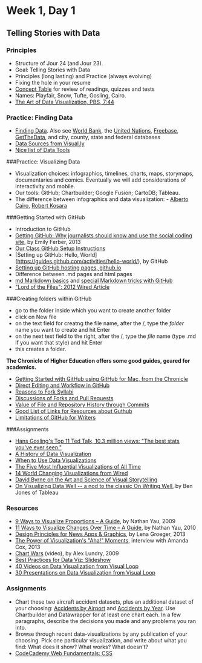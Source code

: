 # Week 1, Day 1
## Telling Stories with Data

### Principles

- Structure of Jour 24 (and Jour 23).
- Goal: Telling Stories with Data
- Principles (long lasting) and Practice (always evolving)
- Fixing the hole in your resume
- [Concept Table](https://github.com/jacklule/DataViz-Syllabus/blob/master/ConceptTable.md) for review of readings, quizzes and tests
- Names: Playfair, Snow, Tufte, Gosling, Cairo.
- [The Art of Data Visualization, PBS, 7:44](http://www.pbs.org/video/2365039781/)

### Practice: Finding Data
- [Finding Data](http://datajournalismhandbook.org/1.0/en/getting_data_0.html). Also see [World Bank](http://data.worldbank.org), the [United Nations](http://data.un.org), [Freebase](http://freebase.com), [GetTheData](http://getthedata.org), and city, county, state and federal databases
- [Data Sources from Visual.ly](http://blog.visual.ly/data-sources/)
- [Nice list of Data Tools](http://selection.datavisualization.ch/)

###Practice: Visualizing Data
- Visualization choices: infographics, timelines, charts, maps, storymaps, documentaries and comics. Eventually we will add considerations of interactivity and mobile.
- Our tools: GitHub; Chartbuilder; Google Fusion; CartoDB; Tableau.
- The difference between infographics and data visualization: - [Alberto Cairo](http://www.thefunctionalart.com/2014/03/infographics-to-reveal-visualizations.html), [Robert Kosara](https://eagereyes.org/blog/2010/the-difference-between-infographics-and-visualization)

###Getting Started with GitHub

- Introduction to GitHub
- [Getting GitHub: Why journalists should know and use the social coding site](http://knightlab.northwestern.edu/2013/06/13/getting-github-why-journalists-should-know-and-use-the-social-coding-site/), by Emily Ferber, 2013
- [Our Class GitHub Setup Instructions](https://github.com/jacklule/DataViz-Syllabus/blob/master/GitHubSetUp.md)
- [Setting up GitHub: Hello, World] (https://guides.github.com/activities/hello-world/), by GitHub
- [Setting up GitHub hosting pages, github.io](https://pages.github.com/)
- Difference between .md pages and html pages
- [md Markdown basics](https://help.github.com/articles/markdown-basics/) and [special Markdown tricks with GitHub](https://help.github.com/articles/writing-on-github/)
- ["Lord of the Files": 2012 Wired Article](http://www.wired.com/2012/02/github-2/)

###Creating folders within GitHub

- go to the folder inside which you want to create another folder
- click on New file
- on the text field for creatng the file name, after the /, type the *folder* name you want to create and hit Enter
- on the next text field to the right, after the /, type the *file* name (type .md if you want that style) and hit Enter
- this creates a folder.

<b>The Chronicle of Higher Education offers some good guides, geared for academics.</b>

- [Getting Started with GitHub using GitHub for Mac, from the Chronicle](http://chronicle.com/blogs/profhacker/getting-started-with-a-github-repository/47393)
- [Direct Editing and Workflow in GitHub](http://chronicle.com/blogs/profhacker/direct-editing-and-zen-mode-in-github/47497)
- [Reasons to Fork Syllabi](http://chronicle.com/blogs/profhacker/forking-your-syllabus/39137)
- [Discussions of Forks and Pull Requests](http://chronicle.com/blogs/profhacker/forks-and-pull-requests-in-github/47753)
- [Value of File and Repository History through Commits](http://chronicle.com/blogs/profhacker/file-and-repository-history-in-github/48047)
- [Good List of Links for Resources about Guthub](http://chronicle.com/blogs/profhacker/resources-for-learning-git-and-github/48285)
- [Limitations of GitHub for Writers](http://chronicle.com/blogs/profhacker/the-limitations-of-github-for-writers/48299)

###Assignments

- [Hans Gosling's Top 11 Ted Talk, 10.3 million views: "The best stats you've ever seen."](https://www.ted.com/talks/hans_rosling_shows_the_best_stats_you_ve_ever_seen?language=en)
- [A History of Data Visualization](http://data-art.net/resources/history_of_vis.php)
- [When to Use Data Visualizations](http://data-art.net/resources/history_of_vis.php)
- [The Five Most Influential Visualizations of All Time](http://www.tableau.com/sites/default/files/whitepapers/the_5_most_influential_data_visualizations_of_all_time.pdf)
- [14 World Changing Visualizations from Wired](http://www.wired.com/2014/03/beautiful-science/)
- [David Byrne on the Art and Science of Visual Storytelling](https://www.brainpickings.org/2013/10/08/best-american-infographics-david-byrne/)
- [On Visualizing Data Well -- a nod to the classic On Writing Well](http://dataremixed.com/2015/05/on-visualizing-data-well/), by Ben Jones of Tableau

### Resources

- [9 Ways to Visualize Proportions – A Guide](http://flowingdata.com/2009/11/25/9-ways-to-visualize-proportions-a-guide/), by Nathan Yau, 2009
- [11 Ways to Visualize Changes Over Time – A Guide](http://flowingdata.com/2010/01/07/11-ways-to-visualize-changes-over-time-a-guide/), by Nathan Yau, 2010
- [Design Principles for News Apps & Graphics](http://www.propublica.org/nerds/item/design-principles-for-news-apps-graphics), by Lena Groeger, 2013
- [The Power of Visualization's "Aha!" Moments](http://blogs.hbr.org/hbr/hbreditors/2013/03/power_of_visualizations_aha_moment.html), interview with Amanda Cox, 2013
- [Chart Wars](http://www.targetpointconsulting.com/ToThePoint/2010/01/05/chart-wars) (video), by Alex Lundry, 2009
- [Best Practices for Data Viz: Slideshow](http://www.slideshare.net/idigdata/data-visualization-best-practices-2013)
- [40 Videos on Data Visualization from Visual Loop](http://visualoop.com/blog/2654/40-must-see-videos-about-data-visualization-and-infographics)
- [30 Presentations on Data Visualization from Visual Loop](http://visualoop.com/blog/181/30-great-presentations-for-people-interested-in-data-visualization)

### Assignments

- Chart these two aircraft accident datasets, plus an additional dataset of your choosing: [Accidents by Airport](../../data/accidents-by-airport.tsv) and [Accidents by Year](../../data/accidents-by-year.tsv). Use Chartbuilder and Datawrapper for at least one chart each. In a few paragraphs, describe the decisions you made and any problems you ran into.
- Browse through recent data-visualizations by any publication of your choosing. Pick one particular visualization, and write about what you find: What does it show? What works? What doesn't?
- [CodeCademy Web Fundamentals: CSS](http://www.codecademy.com/courses/web-beginner-en-TlhFi/)


